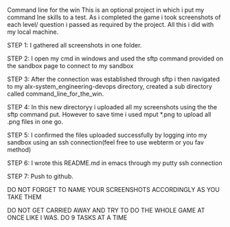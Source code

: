 Command line for the win
This is an optional project in which i put my command lne skills to a test. As i
completed the game i took screenshots of each level/ question i passed as
required by the project. All this i did with my local machine.

STEP 1: I gathered all screenshots in one folder.

STEP 2: I open my cmd in windows and used the sftp command provided on the
sandbox page to connect to my sandbox

STEP 3: After the connection was established through sftp i then navigated to my
alx-system_engineering-devops directory, created a sub directory called
command_line_for_the_win.

STEP 4: In this new directoryy i uploaded all my screenshots using the the sftp
command put. However to save time i used mput *.png to upload all .png files in
one go.

STEP 5: I confirmed the files uploaded successfully by logging into my sandbox
using an ssh connection(feel free to use webterm or you fav method)

STEP 6: I wrote this README.md in emacs through my putty ssh connection

STEP 7: Push to github.

DO NOT FORGET TO NAME YOUR SCREENSHOTS ACCORDINGLY AS YOU TAKE THEM

DO NOT GET CARRIED AWAY AND TRY TO DO THE WHOLE GAME AT ONCE LIKE I WAS. DO 9
TASKS AT A TIME
